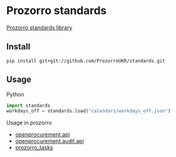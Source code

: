 # Prozorro standards

[Prozorro standards library](https://prozorroukr.github.io/standards/)

## Install

```shell script
pip install git+git://github.com/ProzorroUKR/standards.git
```

## Usage

Python

```python
import standards
workdays_off = standards.load("calendars/workdays_off.json")
```

Usage in prozorro

- [openprocurement.api][openprocurement.api]
- [openprocurement.audit.api][openprocurement.audit.api]
- [prozorro_tasks][prozorro_tasks]

[openprocurement.api]: https://github.com/ProzorroUKR/openprocurement.api
[openprocurement.audit.api]: https://github.com/ProzorroUKR/openprocurement.audit.api
[prozorro_tasks]: https://github.com/ProzorroUKR/prozorro_tasks
